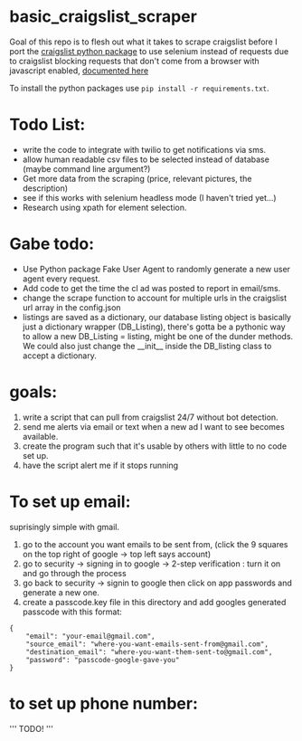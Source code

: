 # basic_craigslist_scraper

Goal of this repo is to flesh out what it takes to scrape craigslist before I port the [craigslist python package](https://github.com/juliomalegria/python-craigslist) to use selenium instead of requests due to craigslist blocking requests that don't come from a browser with javascript enabled, [documented here](https://github.com/juliomalegria/python-craigslist/issues/116)

To install the python packages use `pip install -r requirements.txt`.

# Todo List:
- write the code to integrate with twilio to get notifications via sms. 
- allow human readable csv files to be selected instead of database (maybe command line argument?)
- Get more data from the scraping (price, relevant pictures, the description)
- see if this works with selenium headless mode (I haven't tried yet...)
- Research using xpath for element selection.

# Gabe todo:
- Use Python package Fake User Agent to randomly generate a new user agent every request. 
- Add code to get the time the cl ad was posted to report in email/sms.
- change the scrape function to account for multiple urls in the craigslist url array in the config.json
- listings are saved as a dictionary, our database listing object is basically just a dictionary wrapper (DB_Listing), there's gotta be a pythonic way to allow a new DB_Listing = listing, might be one of the dunder methods. We could also just change the \_\_init\_\_ inside the DB_listing class to accept a dictionary.


# goals:
1. write a script that can pull from craigslist 24/7 without bot detection. 
2. send me alerts via email or text when a new ad I want to see becomes available.
3. create the program such that it's usable by others with little to no code set up. 
4. have the script alert me if it stops running

# To set up email:
suprisingly simple with gmail.
1. go to the account you want emails to be sent from, (click the 9 squares on the top right of google -> top left says account)
2. go to security -> signing in to google -> 2-step verification : turn it on and go through the process
3. go back to security -> signin to google then click on app passwords and generate a new one.
4. create a passcode.key file in this directory and add googles generated passcode with this format:
```
{
    "email": "your-email@gmail.com", 
    "source_email": "where-you-want-emails-sent-from@gmail.com", 
    "destination_email": "where-you-want-them-sent-to@gmail.com", 
    "password": "passcode-google-gave-you"
}
```

# to set up phone number: 
'''
TODO!
'''